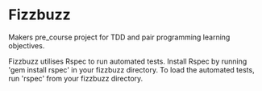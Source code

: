 # Fizzbuzz

Makers pre_course project for TDD and pair programming learning objectives.

Fizzbuzz utilises Rspec to run automated tests.
Install Rspec by running 'gem install rspec' in your fizzbuzz directory.
To load the automated tests, run 'rspec' from your fizzbuzz directory.
